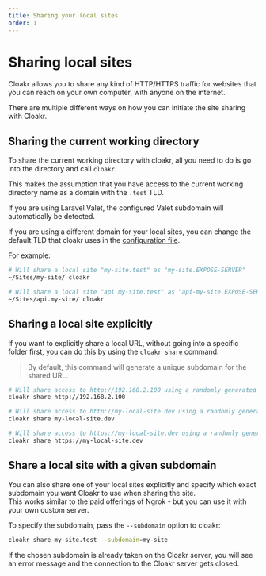 ```yaml
---
title: Sharing your local sites
order: 1
---
```


# Sharing local sites

Cloakr allows you to share any kind of HTTP/HTTPS traffic for websites that you can reach on your own computer, with anyone on the internet.

There are multiple different ways on how you can initiate the site sharing with Cloakr. 

## Sharing the current working directory

To share the current working directory with cloakr, all you need to do is go into the directory and call `cloakr`.

This makes the assumption that you have access to the current working directory name as a domain with the `.test` TLD.  

If you are using Laravel Valet, the configured Valet subdomain will automatically be detected.

If you are using a different domain for your local sites, you can change the default TLD that cloakr uses in the [configuration file](/docs/cloakr/client/configuration).

For example: 

```bash
# Will share a local site "my-site.test" as "my-site.EXPOSE-SERVER"
~/Sites/my-site/ cloakr

# Will share a local site "api.my-site.test" as "api-my-site.EXPOSE-SERVER"
~/Sites/api.my-site/ cloakr
```

## Sharing a local site explicitly

If you want to explicitly share a local URL, without going into a specific folder first, you can do this by using the `cloakr share` command.

> By default, this command will generate a unique subdomain for the shared URL.

```bash
# Will share access to http://192.168.2.100 using a randomly generated subdomain
cloakr share http://192.168.2.100

# Will share access to http://my-local-site.dev using a randomly generated subdomain
cloakr share my-local-site.dev

# Will share access to https://my-local-site.dev using a randomly generated subdomain (note the https)
cloakr share https://my-local-site.dev
```

## Share a local site with a given subdomain

You can also share one of your local sites explicitly and specify which exact subdomain you want Cloakr to use when sharing the site.  
This works similar to the paid offerings of Ngrok - but you can use it with your own custom server.

To specify the subdomain, pass the `--subdomain` option to cloakr:

```bash
cloakr share my-site.test --subdomain=my-site
```

If the chosen subdomain is already taken on the Cloakr server, you will see an error message and the connection to the Cloakr server gets closed.
